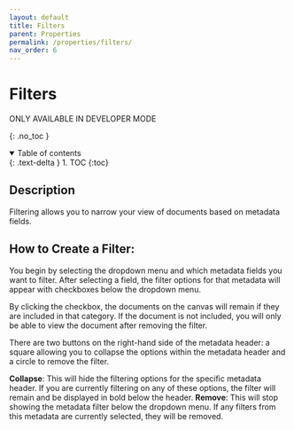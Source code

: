 ```yaml
---
layout: default
title: Filters
parent: Properties
permalink: /properties/filters/
nav_order: 6
---
```


# Filters
ONLY AVAILABLE IN DEVELOPER MODE

{: .no_toc }

<details open markdown="block">
  <summary>
    Table of contents
  </summary>
  {: .text-delta }
1. TOC
{:toc}
</details>

## Description 
Filtering allows you to narrow your view of documents based on metadata fields.

## How to Create a Filter:
You begin by selecting the dropdown menu and which metadata fields you want to filter. After selecting a field, the filter options for that metadata will appear with checkboxes below the dropdown menu. 

By clicking the checkbox, the documents on the canvas will remain if they are included in that category. If the document is not included, you will only be able to view the document after removing the filter. 

There are two buttons on the right-hand side of the metadata header: a square allowing you to collapse the options within the metadata header and a circle to remove the filter. 

**Collapse**: This will hide the filtering options for the specific metadata header. If you are currently filtering on any of these options, the filter will remain and be displayed in bold below the header.
**Remove**: This will stop showing the metadata filter below the dropdown menu. If any filters from this metadata are currently selected, they will be removed. 
